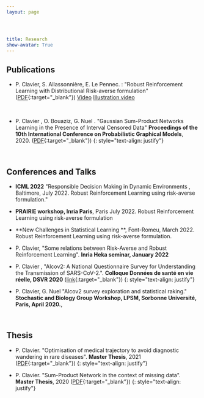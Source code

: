```yaml
---
layout: page




title: Research
show-avatar: True
---
```


## Publications





* P. Clavier, S. Allassonnière, E. Le Pennec. : "Robust Reinforcement Learning with Distributional Risk-averse formulation"
 ([PDF](https://arxiv.org/abs/2206.06841){:target="_blank"})
[Video](https://user-images.githubusercontent.com/43342527/177513690-38202278-76db-42a5-9d68-2a159cfa80c7.mp4) [Illustration video](https://user-images.githubusercontent.com/43342527/177516762-03c0e52b-b77b-4684-8ea4-90786948ddee.mp4)
 <p>&nbsp;</p>
  

* P. Clavier , O. Bouaziz, G. Nuel . "Gaussian Sum-Product Networks Learning in the Presence of Interval Censored Data" **Proceedings of the 10th International Conference on Probabilistic Graphical Models**, 2020. ([PDF](http://proceedings.mlr.press/v138/pierre20a.html){:target="_blank"})
{: style="text-align: justify"}
<p>&nbsp;</p>




## Conferences and Talks

* **ICML 2022** "Responsible Decision Making in Dynamic Environments , Baltimore, July 2022. Robust
Reinforcement Learning using risk-averse formulation."

* **PRAIRIE workshop, Inria Paris**, Paris July 2022. Robust Reinforcement Learning using risk-averse formulation

* **New Challenges in Statistical Learning **, Font-Romeu, March 2022. Robust Reinforcement Learning using
risk-averse formulation.

* P. Clavier, "Some relations between Risk-Averse and Robust Reinforcement Learning". **Inria Heka seminar, January 2022** 

* P. Clavier , "Alcov2: A National Questionnaire Survey for Understanding the Transmission of SARS-CoV-2.". **Colloque Données de santé en vie réelle, DSVR 2020** ([link](https://www.afcros.com/evenements/colloque-donnees-de-sante-en-vie-reelle/){:target="_blank"})
{: style="text-align: justify"}

* P. Clavier, G. Nuel  "Alcov2 survey exploration and statistical raking." **Stochastic and Biology Group Workshop, LPSM, Sorbonne Université, Paris, April 2020.**, 


<p>&nbsp;</p>


## Thesis


* P. Clavier. "Optimisation of medical trajectory to avoid diagnostic wandering in rare diseases". **Master Thesis**, 2021 ([PDF](/assets/img/CLAVIER_rapport.pdf){:target="_blank"})
{: style="text-align: justify"}

* P. Clavier. "Sum-Product Network in the context of missing data". **Master Thesis**, 2020 ([PDF](https://www.diva-portal.org/smash/record.jsf?pid=diva2%3A1414624&dswid=9379){:target="_blank"})
{: style="text-align: justify"}


